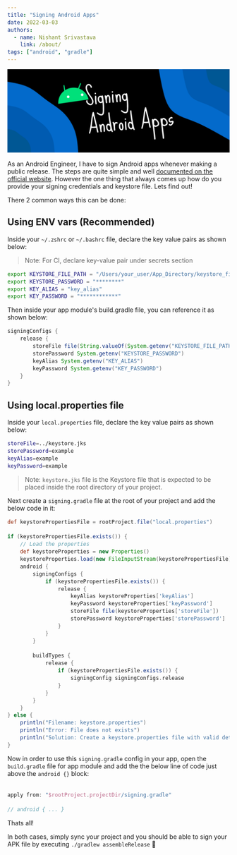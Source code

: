```yaml
---
title: "Signing Android Apps"
date: 2022-03-03
authors:
  - name: Nishant Srivastava
    link: /about/
tags: ["android", "gradle"]
---
```


![Banner](banner.png)

As an Android Engineer, I have to sign Android apps whenever making a public release. The steps are quite simple and well [documented on the official website](https://developer.android.com/studio/publish/app-signing). However the one thing that always comes up how do you provide your signing credentials and keystore file. Lets find out!

<!--more-->

There 2 common ways this can be done:

## Using ENV vars (Recommended)

Inside your `~/.zshrc` or `~/.bashrc` file, declare the key value pairs as shown below:

> Note: For CI, declare key-value pair under secrets section

```sh
export KEYSTORE_FILE_PATH = "/Users/your_user/App_Directory/keystore_file.keystore"
export KEYSTORE_PASSWORD = "********"
export KEY_ALIAS = "key_alias"
export KEY_PASSWORD = "************"
```

Then inside your app module's build.gradle file, you can reference it as shown below:

```groovy
signingConfigs {
    release {
        storeFile file(String.valueOf(System.getenv("KEYSTORE_FILE_PATH")))
        storePassword System.getenv("KEYSTORE_PASSWORD")
        keyAlias System.getenv("KEY_ALIAS")
        keyPassword System.getenv("KEY_PASSWORD")
    }
}
```

## Using local.properties file

Inside your `local.properties` file, declare the key value pairs as shown below:

```sh
storeFile=../keystore.jks
storePassword=example
keyAlias=example
keyPassword=example
```

> Note: `keystore.jks` file is the Keystore file that is expected to be placed inside the root directory of your project.

Next create a `signing.gradle` file at the root of your project and add the below code in it:

```groovy
def keystorePropertiesFile = rootProject.file("local.properties")

if (keystorePropertiesFile.exists()) {
	// Load the properties
	def keystoreProperties = new Properties()
	keystoreProperties.load(new FileInputStream(keystorePropertiesFile))
	android {
		signingConfigs {
			if (keystorePropertiesFile.exists()) {
				release {
					keyAlias keystoreProperties['keyAlias']
					keyPassword keystoreProperties['keyPassword']
					storeFile file(keystoreProperties['storeFile'])
					storePassword keystoreProperties['storePassword']
				}
			}
		}

		buildTypes {
			release {
				if (keystorePropertiesFile.exists()) {
					signingConfig signingConfigs.release
				}
			}
		}
	}
} else {
	println("Filename: keystore.properties")
	println("Error: File does not exists")
	println("Solution: Create a keystore.properties file with valid details under keystore directory at the root of your project")
}
```

Now in order to use this `signing.gradle` config in your app, open the `build.gradle` file for app module and add the the below line of code just above the `android {}` block:

```groovy

apply from: "$rootProject.projectDir/signing.gradle"

// android { ... }
```

Thats all!

In both cases, simply sync your project and you should be able to sign your APK file by executing `./gradlew assembleRelease` 🎉
